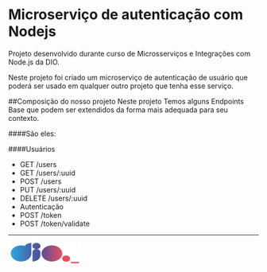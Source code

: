# Microserviço de autenticação com Nodejs

Projeto desenvolvido durante curso de Microsserviços e Integrações com Node.js da DIO.

Neste projeto foi criado um microserviço de autenticação de usuário que poderá ser usado em qualquer outro projeto que tenha esse serviço.

##Composição do nosso projeto
Neste projeto Temos alguns Endpoints Base que podem ser extendidos da forma mais adequada para seu contexto.

####São eles:

####Usuários

- GET /users
- GET /users/:uuid
- POST /users
- PUT /users/:uuid
- DELETE /users/:uuid
- Autenticação
- POST /token
- POST /token/validate

---

![img](logo.png)
